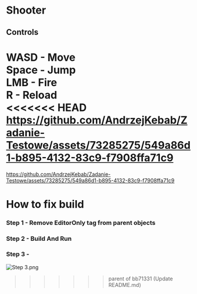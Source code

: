 # Shooter

## Controls
WASD - Move <br>
Space - Jump <br>
LMB - Fire <br>
R - Reload <br>
<<<<<<< HEAD
https://github.com/AndrzejKebab/Zadanie-Testowe/assets/73285275/549a86d1-b895-4132-83c9-f7908ffa71c9
=======

https://github.com/AndrzejKebab/Zadanie-Testowe/assets/73285275/549a86d1-b895-4132-83c9-f7908ffa71c9
# How to fix build
### Step 1 - Remove EditorOnly tag from parent objects
### Step 2 - Build And Run
### Step 3 -
![Step 3.png](https://github.com/AndrzejKebab/Zadanie-Testowe/assets/73285275/86de9e7f-1667-4f5d-9338-d9b607efba59)
>>>>>>> parent of bb71331 (Update README.md)
